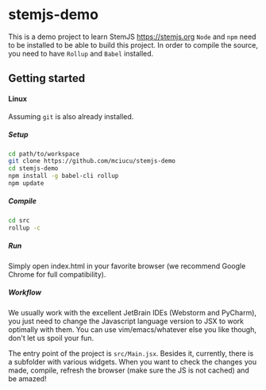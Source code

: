 # stemjs-demo
This is a demo project to learn StemJS https://stemjs.org
`Node` and `npm` need to be installed to be able to build this project.
In order to compile the source, you need to have `Rollup` and `Babel` installed.

## Getting started

#### Linux
Assuming `git` is also already installed.
##### Setup
```bash
cd path/to/workspace
git clone https://github.com/mciucu/stemjs-demo
cd stemjs-demo
npm install -g babel-cli rollup
npm update
```

##### Compile
```bash
cd src
rollup -c
```

##### Run
Simply open index.html in your favorite browser (we recommend Google Chrome for full compatibility).

##### Workflow
We usually work with the excellent JetBrain IDEs (Webstorm and PyCharm),
you just need to change the Javascript language version to JSX to work optimally with them.
You can use vim/emacs/whatever else you like though, don't let us spoil your fun.

The entry point of the project is `src/Main.jsx`. Besides it, currently, there is a subfolder with various widgets.
When you want to check the changes you made, compile, refresh the browser (make sure the JS is not cached) and be amazed!

